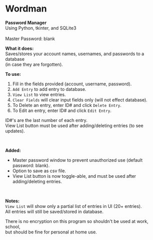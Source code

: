 # Wordman
**Password Manager**  
Using Python, tkinter, and SQLite3  
<br>
Master Password: blank

**What it does:**  
Saves/stores your account names, usernames, and passwords to a database  
(in case they are forgotten).
<br>

**To use:**  
1. Fill in the fields provided (account, username, password).  
2. `Add Entry` to add entry to database.  
3. `View List` to view entries.  
4. `Clear Fields` will clear input fields only (will not effect database).  
5. To Delete an entry, enter ID# and click `Delete Entry`.  
6. To Edit an entry, enter ID# and click `Edit Entry`.  

ID#'s are the last number of each entry.  
View List button must be used after adding/deleting entries (to see updates).

<br>  

**Added:**  
- Master password window to prevent unauthorized use  (default password: blank).  
- Option to save as csv file.
- View List button is now toggle-able, and must be used after adding/deleting entries.

<br>

**Notes:**     
`View List` will show only a partial list of entries in UI (20+ entries).  
All entries will still be saved/stored in database.  


There is no encryption on this program so shouldn't be used at work, school,   
but should be fine for personal at home use.  

